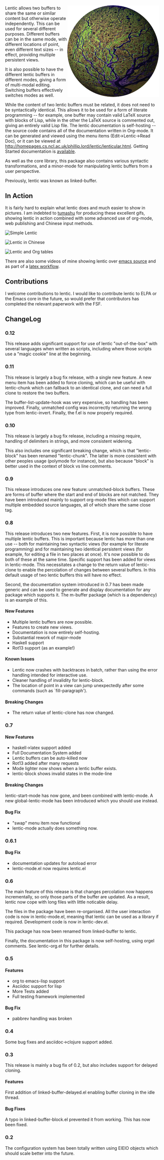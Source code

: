 
<img src="images/lentic-sphere.png"
 alt="Tawny Logo" title="Lentic Logo" height="300" align="right" />

Lentic allows two buffers to share the same or similar content but
otherwise operate independently. This can be used for several different
purposes. Different buffers can be in the same mode, with different locations
of point, even different text sizes -- in effect, providing multiple
persistent views.

It is also possible to have the different lentic buffers in different modes,
giving a form of multi-modal editing. Switching buffers effectively switches
modes as well.

While the content of two lentic buffers must be related, it does not need to
be syntactically identical. This allows it to be used for a form of literate
programming -- for example, one buffer may contain valid LaTeX source with
blocks of Lisp, while in the other the LaTeX source is commented out, giving
an entirely valid Lisp file. The lentic documentation is self-hosting -- the
source code contains all of the documentation written in Org-mode. It can be
generated and viewed using the menu items (Edit->Lentic->Read Doc), or it can
be viewed at
http://homepages.cs.ncl.ac.uk/phillip.lord/lentic/lenticular.html. Getting
Started documentation is [available](lenticular.org#getting-started).

As well as the core library, this package also contains various syntactic
transformations, and a minor-mode for manipulating lentic buffers from a user
perspective.

Previously, lentic was known as linked-buffer.

## In Action

It is fairly hard to explain what lentic does and much easier to show in
pictures. I am indebted to [tumashu](https://github.com/tumashu) for producing
these excellent gifs, showing lentic in action combined with some advanced use
of org-mode, web publishing and Chinese input methods.

![Simple Lentic](https://cloud.githubusercontent.com/assets/67725/10606993/16504f82-7769-11e5-8431-90de09232239.gif)

![Lentic in Chinese](https://cloud.githubusercontent.com/assets/67725/10629460/a08d0cc4-7801-11e5-8ce1-9eab0408bc03.gif)

![Lentic and Org tables](https://cloud.githubusercontent.com/assets/67725/10688400/ace40c06-79a6-11e5-95f4-00c662c5dbc4.gif)

There are also some videos of mine showing lentic over
[emacs source](https://vimeo.com/116078853) and as part of a
[latex workflow](https://vimeo.com/116141808).



## Contributions

I welcome contributions to lentic. I would like to contribute lentic to ELPA
or the Emacs core in the future, so would prefer that contributors has
completed the relevant paperwork with the FSF.


## ChangeLog

### 0.12

This release adds significant support for use of lentic "out-of-the-box" with
several languages when written as scripts, including where those scripts use a
"magic cookie" line at the beginning.

### 0.11

This release is largely a bug fix release, with a single new feature. A new
menu item has been added to force cloning, which can be useful with
lentic-chunk which can fallback to an identical clone, and can need a full
clone to restore the two buffers.

The buffer-list-update-hook was very expensive, so handling has been improved.
Finally, unmatched config was incorrectly returning the wrong type from
lentic-invert. Finally, the f.el is now properly required.



### 0.10

This release is largely a bug fix release, including a missing require, handling
of delimiters in strings, and more consistent widening.

This also includes one significant breaking change, which is that
"lentic-block" has been renamed "lentic-chunk". The latter is more consistent
with other peoples usage (polymode for instance), but also because "block" is
better used in the context of block vs line comments.


### 0.9

This release introduces one new feature: unmatched-block buffers. These are
forms of buffer where the start and end of blocks are not matched. They have
been introduced mainly to support org-mode files which can support multiple
embedded source languages, all of which share the same close tag.

### 0.8

This release introduces two new features. First, it is now possible to have
multiple lentic buffers. This is important because lentic has more than one
use -- both for maintaining two syntactic views (for example for literate
programming) and for maintaining two identical persistent views (for example,
for editing a file in two places at once). It's now possible to do both of
these at the same time. Specific support has been added for views in
lentic-mode. This necessitates a change to the return value of lentic-clone to
enable the percolation of changes between several buffers. In this default
usage of two lentic buffers this will have no effect.

Second, the documentation system introduced in 0.7 has been made generic and
can be used to generate and display documentation for any package which
supports it. The m-buffer package (which is a dependency) is an example of
this.

#### New Features

- Multiple lentic buffers are now possible.
- Features to create new views.
- Documentation is now entirely self-hosting.
- Substantial rework of major-mode
- Haskell support
- Rot13 support (as an example!)

#### Known Issues

- Lentic now crashes with backtraces in batch, rather than using the
  error handling intended for interactive use.
- Cleaner handling of invalidity for lentic-block.
- The location of point in a view can jump unexpectedly after some commands
  (such as `fill-paragraph').

#### Breaking Changes

- The return value of lentic-clone has now changed.

### 0.7

#### New Features

- haskell->latex support added
- Full Documentation System added
- Lentic buffers can be auto-killed now
- Rot13 added after many requests
- Mode lighter now shows when a lentic buffer exists.
- lentic-block shows invalid states in the mode-line

#### Breaking Changes

lentic-start-mode has now gone, and been combined with lentic-mode. A new
global-lentic-mode has been introduced which you should use instead.

#### Bug Fix

- "swap" menu item now functional
- lentic-mode actually does something now.

### 0.6.1

#### Bug Fix

- documentation updates for autoload error
- lentic-mode.el now requires lentic.el

### 0.6

The main feature of this release is that changes percolation now happens
incrementally, so only those parts of the buffer are updated. As a result,
lentic now cope with long files with little noticable delay.

The files in the package have been re-organised. All the user interaction code
is now in lentic-mode.el, meaning that lentic can be used as a library if
required. Development code is now in lentic-dev.el.

This package has now been renamed from linked-buffer to lentic.

Finally, the documentation in this package is now self-hosting, using orgel
comments. See lentic-org.el for further details.

### 0.5

#### Features
- org to emacs-lisp support
- Asciidoc support for lisp
- More Tests added
- Full testing framework implemented

#### Bug Fix

- pabbrev handling was broken

### 0.4

Some bug fixes and asciidoc->clojure support added.

### 0.3

This release is mainly a bug fix of 0.2, but also includes support for delayed
cloning.

#### Features

First addition of linked-buffer-delayed.el enabling buffer cloning in the idle
thread.

#### Bug Fixes

A typo in linked-buffer-block.el prevented it from working. This has now been fixed.


### 0.2

The configuration system has been totally written using EIEIO objects
which should scale better into the future.
